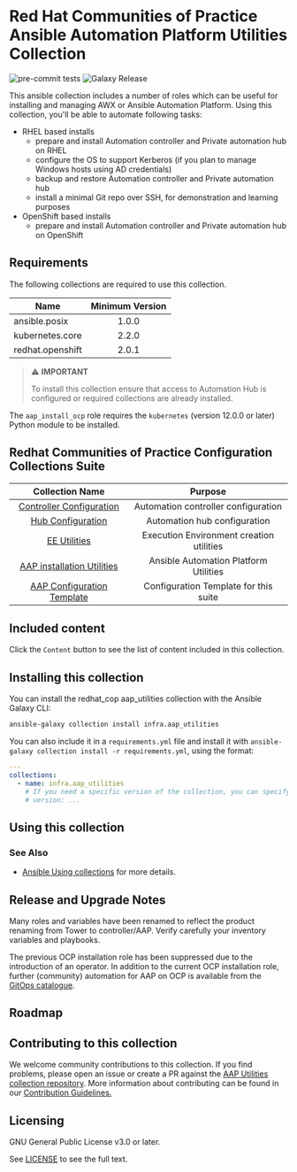 # Red Hat Communities of Practice Ansible Automation Platform Utilities Collection

![pre-commit tests](https://github.com/redhat-cop/aap_utilities/actions/workflows/pre-commit.yml/badge.svg)
![Galaxy Release](https://github.com/redhat-cop/aap_utilities/workflows/galaxy-release/badge.svg)
<!-- Further CI badges go here as above -->

This ansible collection includes a number of roles which can be useful for installing and managing AWX or Ansible Automation Platform.
Using this collection, you'll be able to automate following tasks:

* RHEL based installs
  * prepare and install Automation controller and Private automation hub on RHEL
  * configure the OS to support Kerberos (if you plan to manage Windows hosts using AD credentials)
  * backup and restore Automation controller and Private automation hub
  * install a minimal Git repo over SSH, for demonstration and learning purposes
* OpenShift based installs
  * prepare and install Automation controller and Private automation hub on OpenShift

## Requirements

The following collections are required to use this collection.

| Name             | Minimum Version |
|------------------|:---------------:|
| ansible.posix    | 1.0.0           |
| kubernetes.core  | 2.2.0           |
| redhat.openshift | 2.0.1           |

> ⚠️ **IMPORTANT**
>
> To install this collection ensure that access to Automation Hub is configured or required collections are already installed.

The `aap_install_ocp` role requires the `kubernetes` (version 12.0.0 or later) Python module to be installed.

## Redhat Communities of Practice Configuration Collections Suite

|Collection Name|Purpose|
|:---:|:---:|
|[Controller Configuration](https://galaxy.ansible.com/infra/controller_configuration)|Automation controller configuration|
|[Hub Configuration](https://galaxy.ansible.com/infra/ah_configuration)|Automation hub configuration|
|[EE Utilities](https://galaxy.ansible.com/infra/ee_utilities)|Execution Environment creation utilities|
|[AAP installation Utilities](https://galaxy.ansible.com/infra/aap_utilities)|Ansible Automation Platform Utilities|
|[AAP Configuration Template](https://github.com/redhat-cop/aap_configuration_template)|Configuration Template for this suite|

## Included content

Click the `Content` button to see the list of content included in this collection.

## Installing this collection

You can install the redhat\_cop aap\_utilities collection with the Ansible Galaxy CLI:

```bash
ansible-galaxy collection install infra.aap_utilities
```

You can also include it in a `requirements.yml` file and install it with `ansible-galaxy collection install -r requirements.yml`, using the format:

```yaml
---
collections:
  - name: infra.aap_utilities
    # If you need a specific version of the collection, you can specify like this:
    # version: ...
```

## Using this collection

### See Also

* [Ansible Using collections](https://docs.ansible.com/ansible/latest/user_guide/collections_using.html) for more details.

## Release and Upgrade Notes

Many roles and variables have been renamed to reflect the product renaming from Tower to controller/AAP.
Verify carefully your inventory variables and playbooks.

The previous OCP installation role has been suppressed due to the introduction of an operator.
In addition to the current OCP installation role, further (community) automation for AAP on OCP is available from the [GitOps catalogue](https://github.com/redhat-cop/gitops-catalog/tree/main/ansible-automation-platform).

## Roadmap

## Contributing to this collection

We welcome community contributions to this collection. If you find problems, please open an issue or create a PR against the [AAP Utilities collection repository](https://github.com/redhat-cop/aap_utilities).
More information about contributing can be found in our [Contribution Guidelines.](https://github.com/redhat-cop/aap_utilities/blob/devel/.github/CONTRIBUTING.md)

## Licensing

GNU General Public License v3.0 or later.

See [LICENSE](https://www.gnu.org/licenses/gpl-3.0.txt) to see the full text.

